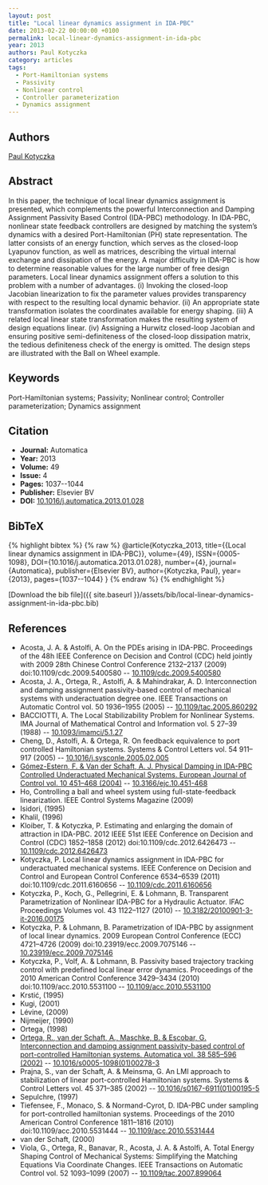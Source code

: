 ```yaml
---
layout: post
title: "Local linear dynamics assignment in IDA-PBC"
date: 2013-02-22 00:00:00 +0100
permalink: local-linear-dynamics-assignment-in-ida-pbc
year: 2013
authors: Paul Kotyczka
category: articles
tags:
  - Port-Hamiltonian systems
  - Passivity
  - Nonlinear control
  - Controller parameterization
  - Dynamics assignment
---
```

 
## Authors
[Paul Kotyczka](authors/paul-kotyczka)
 
## Abstract
In this paper, the technique of local linear dynamics assignment is presented, which complements the powerful Interconnection and Damping Assignment Passivity Based Control (IDA-PBC) methodology. In IDA-PBC, nonlinear state feedback controllers are designed by matching the system’s dynamics with a desired Port-Hamiltonian (PH) state representation. The latter consists of an energy function, which serves as the closed-loop Lyapunov function, as well as matrices, describing the virtual internal exchange and dissipation of the energy. A major difficulty in IDA-PBC is how to determine reasonable values for the large number of free design parameters. Local linear dynamics assignment offers a solution to this problem with a number of advantages. (i) Invoking the closed-loop Jacobian linearization to fix the parameter values provides transparency with respect to the resulting local dynamic behavior. (ii) An appropriate state transformation isolates the coordinates available for energy shaping. (iii) A related local linear state transformation makes the resulting system of design equations linear. (iv) Assigning a Hurwitz closed-loop Jacobian and ensuring positive semi-definiteness of the closed-loop dissipation matrix, the tedious definiteness check of the energy is omitted. The design steps are illustrated with the Ball on Wheel example.
 
## Keywords
Port-Hamiltonian systems; Passivity; Nonlinear control; Controller parameterization; Dynamics assignment
 
## Citation
- **Journal:** Automatica
- **Year:** 2013
- **Volume:** 49
- **Issue:** 4
- **Pages:** 1037--1044
- **Publisher:** Elsevier BV
- **DOI:** [10.1016/j.automatica.2013.01.028](https://doi.org/10.1016/j.automatica.2013.01.028)
 
## BibTeX
{% highlight bibtex %}
{% raw %}
@article{Kotyczka_2013,
  title={{Local linear dynamics assignment in IDA-PBC}},
  volume={49},
  ISSN={0005-1098},
  DOI={10.1016/j.automatica.2013.01.028},
  number={4},
  journal={Automatica},
  publisher={Elsevier BV},
  author={Kotyczka, Paul},
  year={2013},
  pages={1037--1044}
}
{% endraw %}
{% endhighlight %}
 
[Download the bib file]({{ site.baseurl }}/assets/bib/local-linear-dynamics-assignment-in-ida-pbc.bib)
 
## References
- Acosta, J. A. & Astolfi, A. On the PDEs arising in IDA-PBC. Proceedings of the 48h IEEE Conference on Decision and Control (CDC) held jointly with 2009 28th Chinese Control Conference 2132–2137 (2009) doi:10.1109/cdc.2009.5400580 -- [10.1109/cdc.2009.5400580](https://doi.org/10.1109/cdc.2009.5400580)
- Acosta, J. A., Ortega, R., Astolfi, A. & Mahindrakar, A. D. Interconnection and damping assignment passivity-based control of mechanical systems with underactuation degree one. IEEE Transactions on Automatic Control vol. 50 1936–1955 (2005) -- [10.1109/tac.2005.860292](https://doi.org/10.1109/tac.2005.860292)
- BACCIOTTI, A. The Local Stabilizability Problem for Nonlinear Systems. IMA Journal of Mathematical Control and Information vol. 5 27–39 (1988) -- [10.1093/imamci/5.1.27](https://doi.org/10.1093/imamci/5.1.27)
- Cheng, D., Astolfi, A. & Ortega, R. On feedback equivalence to port controlled Hamiltonian systems. Systems &amp; Control Letters vol. 54 911–917 (2005) -- [10.1016/j.sysconle.2005.02.005](https://doi.org/10.1016/j.sysconle.2005.02.005)
- [Gómez-Estern, F. & Van der Schaft, A. J. Physical Damping in IDA-PBC Controlled Underactuated Mechanical Systems. European Journal of Control vol. 10 451–468 (2004)](physical-damping-in-ida-pbc-controlled-underactuated-mechanical-systems) -- [10.3166/ejc.10.451-468](https://doi.org/10.3166/ejc.10.451-468)
- Ho, Controlling a ball and wheel system using full-state-feedback linearization. IEEE Control Systems Magazine (2009)
- Isidori, (1995)
- Khalil, (1996)
- Kloiber, T. & Kotyczka, P. Estimating and enlarging the domain of attraction in IDA-PBC. 2012 IEEE 51st IEEE Conference on Decision and Control (CDC) 1852–1858 (2012) doi:10.1109/cdc.2012.6426473 -- [10.1109/cdc.2012.6426473](https://doi.org/10.1109/cdc.2012.6426473)
- Kotyczka, P. Local linear dynamics assignment in IDA-PBC for underactuated mechanical systems. IEEE Conference on Decision and Control and European Control Conference 6534–6539 (2011) doi:10.1109/cdc.2011.6160656 -- [10.1109/cdc.2011.6160656](https://doi.org/10.1109/cdc.2011.6160656)
- Kotyczka, P., Koch, G., Pellegrini, E. & Lohmann, B. Transparent Parametrization of Nonlinear IDA-PBC for a Hydraulic Actuator. IFAC Proceedings Volumes vol. 43 1122–1127 (2010) -- [10.3182/20100901-3-it-2016.00175](https://doi.org/10.3182/20100901-3-it-2016.00175)
- Kotyczka, P. & Lohmann, B. Parametrization of IDA-PBC by assignment of local linear dynamics. 2009 European Control Conference (ECC) 4721–4726 (2009) doi:10.23919/ecc.2009.7075146 -- [10.23919/ecc.2009.7075146](https://doi.org/10.23919/ecc.2009.7075146)
- Kotyczka, P., Volf, A. & Lohmann, B. Passivity based trajectory tracking control with predefined local linear error dynamics. Proceedings of the 2010 American Control Conference 3429–3434 (2010) doi:10.1109/acc.2010.5531100 -- [10.1109/acc.2010.5531100](https://doi.org/10.1109/acc.2010.5531100)
- Krstić, (1995)
- Kugi, (2001)
- Lévine, (2009)
- Nijmeijer, (1990)
- Ortega, (1998)
- [Ortega, R., van der Schaft, A., Maschke, B. & Escobar, G. Interconnection and damping assignment passivity-based control of port-controlled Hamiltonian systems. Automatica vol. 38 585–596 (2002)](interconnection-and-damping-assignment-passivity-based-control-of-port-controlled-hamiltonian-systems) -- [10.1016/s0005-1098(01)00278-3](https://doi.org/10.1016/s0005-1098(01)00278-3)
- Prajna, S., van der Schaft, A. & Meinsma, G. An LMI approach to stabilization of linear port-controlled Hamiltonian systems. Systems &amp; Control Letters vol. 45 371–385 (2002) -- [10.1016/s0167-6911(01)00195-5](https://doi.org/10.1016/s0167-6911(01)00195-5)
- Sepulchre, (1997)
- Tiefensee, F., Monaco, S. & Normand-Cyrot, D. IDA-PBC under sampling for port-controlled hamiltonian systems. Proceedings of the 2010 American Control Conference 1811–1816 (2010) doi:10.1109/acc.2010.5531444 -- [10.1109/acc.2010.5531444](https://doi.org/10.1109/acc.2010.5531444)
- van der Schaft, (2000)
- Viola, G., Ortega, R., Banavar, R., Acosta, J. A. & Astolfi, A. Total Energy Shaping Control of Mechanical Systems: Simplifying the Matching Equations Via Coordinate Changes. IEEE Transactions on Automatic Control vol. 52 1093–1099 (2007) -- [10.1109/tac.2007.899064](https://doi.org/10.1109/tac.2007.899064)

